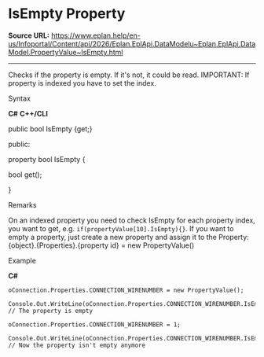 # IsEmpty Property

**Source URL:** https://www.eplan.help/en-us/Infoportal/Content/api/2026/Eplan.EplApi.DataModelu~Eplan.EplApi.DataModel.PropertyValue~IsEmpty.html

---

Checks if the property is empty. If it's not, it could be read. IMPORTANT: If property is indexed you have to set the index.

Syntax

**C#**
**C++/CLI**


public bool IsEmpty {get;}

public:

property bool IsEmpty {

   bool get();

}


Remarks

On an indexed property you need to check IsEmpty for each property index, you want to get, e.g. `if(propertyValue[10].IsEmpty){}`. If you want to empty a property, just create a new property and assign it to the Property: {object}.{Properties}.{property id} = new PropertyValue()

Example

**C#**

```
oConnection.Properties.CONNECTION_WIRENUMBER = new PropertyValue();

Console.Out.WriteLine(oConnection.Properties.CONNECTION_WIRENUMBER.IsEmpty.ToString()); // The property is empty

oConnection.Properties.CONNECTION_WIRENUMBER = 1;

Console.Out.WriteLine(oConnection.Properties.CONNECTION_WIRENUMBER.IsEmpty.ToString()); // Now the property isn't empty anymore

```
